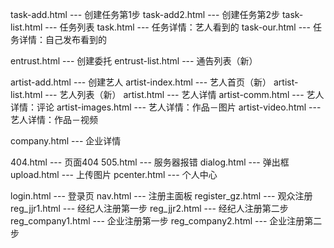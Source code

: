 task-add.html         --- 创建任务第1步
task-add2.html        --- 创建任务第2步
task-list.html        --- 任务列表
task.html             --- 任务详情：艺人看到的
task-our.html         --- 任务详情：自己发布看到的

entrust.html          --- 创建委托
entrust-list.html     --- 通告列表（新）

artist-add.html       --- 创建艺人
artist-index.html     --- 艺人首页（新）
artist-list.html      --- 艺人列表（新）
artist.html           --- 艺人详情
artist-comm.html      --- 艺人详情：评论
artist-images.html    --- 艺人详情：作品－图片
artist-video.html     --- 艺人详情：作品－视频

company.html          --- 企业详情

404.html              --- 页面404
505.html              --- 服务器报错
dialog.html           --- 弹出框
upload.html           --- 上传图片
pcenter.html          --- 个人中心

login.html            --- 登录页
nav.html              --- 注册主面板
register_gz.html      --- 观众注册
reg_jjr1.html         --- 经纪人注册第一步
reg_jjr2.html         --- 经纪人注册第二步
reg_company1.html     --- 企业注册第一步
reg_company2.html     --- 企业注册第二步



